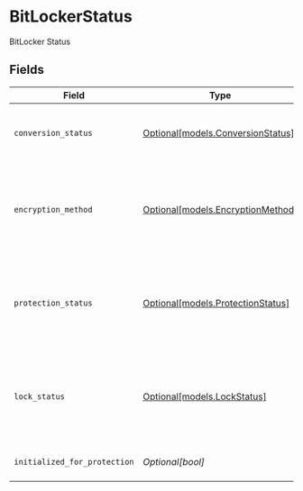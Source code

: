 # BitLockerStatus

BitLocker Status


## Fields

| Field                                                                      | Type                                                                       | Required                                                                   | Description                                                                |
| -------------------------------------------------------------------------- | -------------------------------------------------------------------------- | -------------------------------------------------------------------------- | -------------------------------------------------------------------------- |
| `conversion_status`                                                        | [Optional[models.ConversionStatus]](../models/conversionstatus.md)         | :heavy_minus_sign:                                                         | Volume encryption or decryption status.                                    |
| `encryption_method`                                                        | [Optional[models.EncryptionMethod]](../models/encryptionmethod.md)         | :heavy_minus_sign:                                                         | Indicated the encryption algorithm and key size used on the volume         |
| `protection_status`                                                        | [Optional[models.ProtectionStatus]](../models/protectionstatus.md)         | :heavy_minus_sign:                                                         |  indicates whether the volume and its encryption key (if any) are secured. |
| `lock_status`                                                              | [Optional[models.LockStatus]](../models/lockstatus.md)                     | :heavy_minus_sign:                                                         | Indicates whether the contents of the volume are accessible from Windows   |
| `initialized_for_protection`                                               | *Optional[bool]*                                                           | :heavy_minus_sign:                                                         | Is initialized for protection                                              |